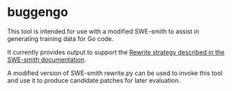 # buggengo

This tool is intended for use with a modified SWE-smith to assist in generating training data for Go code.

It currently provides output to support the [Rewrite strategy described in the SWE-smith
documentation](https://swesmith.com/guides/create_instances/).

A modified version of SWE-smith rewrite.py can be used to invoke this tool and use it to produce candidate patches for
later evaluation.
